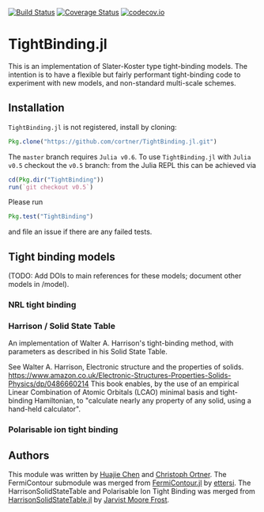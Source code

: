 [![Build Status](https://travis-ci.org/cortner/TightBinding.jl.svg?branch=master)](https://travis-ci.org/cortner/TightBinding.jl)
[![Coverage Status](https://coveralls.io/repos/cortner/TightBinding.jl/badge.svg?branch=master&service=github)](https://coveralls.io/github/cortner/TightBinding.jl?branch=master)
[![codecov.io](http://codecov.io/github/cortner/TightBinding.jl/coverage.svg?branch=master)](http://codecov.io/github/cortner/TightBinding.jl?branch=master)


# TightBinding.jl

This is an implementation of Slater-Koster type tight-binding models.
The intention is to have a flexible but fairly performant tight-binding
code to experiment with new models, and non-standard multi-scale schemes.

## Installation

`TightBinding.jl` is not registered, install by cloning:
```julia
Pkg.clone("https://github.com/cortner/TightBinding.jl.git")
```

The `master` branch requires `Julia v0.6`. To use `TightBinding.jl` with
`Julia v0.5` checkout the `v0.5` branch: from the Julia REPL this can be
achieved via
```julia
cd(Pkg.dir("TightBinding"))
run(`git checkout v0.5`)
```

Please run
```julia
Pkg.test("TightBinding")
```
and file an issue if there are any failed tests.

## Tight binding models

(TODO: Add DOIs to main references for these models; document other models in
/model).

### NRL tight binding



### Harrison / Solid State Table

An implementation of Walter A. Harrison's tight-binding method, with parameters as described in his Solid State Table. 

See Walter A. Harrison, Electronic structure and the properties of solids. https://www.amazon.co.uk/Electronic-Structures-Properties-Solids-Physics/dp/0486660214
This book enables, by the use of an empirical Linear Combination of Atomic Orbitals (LCAO) minimal basis and tight-binding Hamiltonian, to "calculate nearly any property of any solid, using a hand-held calculator".

### Polarisable ion tight binding



## Authors

This module was written by [Huajie Chen](https://github.com/hjchen1983) 
and [Christoph Ortner](http://homepages.warwick.ac.uk/staff/C.Ortner/). 
The FermiContour submodule was merged from
[FermiContour.jl](https://github.com/ettersi/FermiContour.jl) by
[ettersi](https://github.com/ettersi). 
The HarrisonSolidStateTable and Polarisable Ion Tight Binding was merged from 
[HarrisonSolidStateTable.jl](https://github.com/jarvist/HarrisonSolidStateTable.jl) by
[Jarvist Moore Frost](https://github.com/jarvist).


